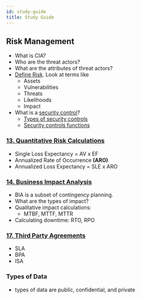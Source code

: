 ```yaml
---
id: study-guide
title: Study Guide
---
```


## Risk Management

- What is CIA?
- Who are the threat actors?
- What are the attributes of threat actors?
- [Define Risk](sec-plus-udemy.md#4-what-is-risk). Look at terms like
  - Assets
  - Vulnerabilities
  - Threats
  - Likelihoods
  - Impact
- What is a [security control](sec-plus-udemy.md#7-security-controls)?
  - [Types of security controls](sec-plus-udemy.md#types-of-security-controls)
  - [Security controls functions](sec-plus-udemy.md#security-controls-functions)


### [13. Quantitative Risk Calculations](sec-plus-udemy.md#13-quantitative-risk-calculations)

- Single Loss Expectancy = AV x EF
- Annualized Rate of Occurrence **(ARO)**
- Annualized Loss Expectancy = SLE x ARO

### [14. Business Impact Analysis](sec-plus-udemy.md#14-business-impact-analysis-bia)

- BIA is a subset of contingency planning. 
- What are the types of impact?
- Qualitative impact calculations:
  - MTBF, MTTF, MTTR
- Calculating downtime: RTO, RPO


### [17. Third Party Agreements](sec-plus-udemy.md#17-third-party-agreements)
- SLA
- BPA
- ISA
### Types of Data
- types of data are public, confidential, and private